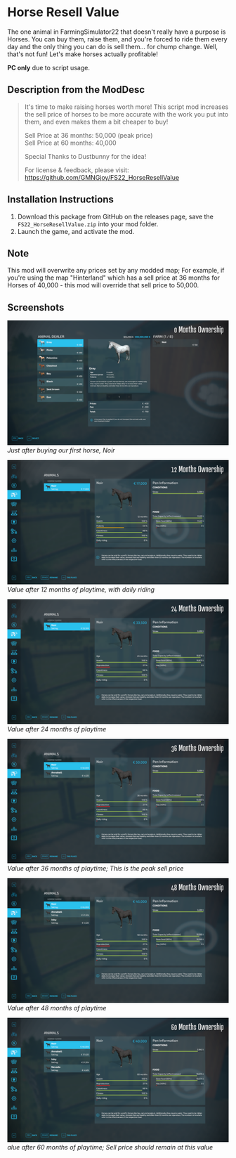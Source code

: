 # Horse Resell Value
The one animal in FarmingSimulator22 that doesn't really have a purpose is Horses. You can buy them, raise them, and you're forced to ride them every day and the only thing you can do is sell them... for chump change. Well, that's not fun! Let's make horses actually profitable!

**PC only** due to script usage.


## Description from the ModDesc
> It's time to make raising horses worth more! This script mod increases the sell price of horses to be more accurate with the work you put into them, and even makes them a bit cheaper to buy!
>
> Sell Price at 36 months: 50,000 (peak price)\
> Sell Price at 60 months: 40,000
>
> Special Thanks to Dustbunny for the idea!
>
> For license & feedback, please visit: https://github.com/GMNGjoy/FS22_HorseResellValue


## Installation Instructions
1. Download this package from GitHub on the releases page, save the `FS22_HorseResellValue.zip` into your mod folder.
2. Launch the game, and activate the mod.


## Note
This mod will overwrite any prices set by any modded map; For example, if you're using the map "Hinterland" which has a sell price at 36 months for Horses of 40,000 - this mod will override that sell price to 50,000.

## Screenshots

![0 Months Played](/_screenshots/screenshot_1.png)
_Just after buying our first horse, Noir_

![12 Months Played](/_screenshots/screenshot_2.png)
_Value after 12 months of playtime, with daily riding_

![24 Months Played](/_screenshots/screenshot_3.png)
_Value after 24 months of playtime_

![36 Months Played](/_screenshots/screenshot_4.png)
_Value after 36 months of playtime; This is the peak sell price_

![48 Months Played](/_screenshots/screenshot_5.png)
_Value after 48 months of playtime_

![60 Months Played](/_screenshots/screenshot_6.png)
_alue after 60 months of playtime; Sell price should remain at this value_